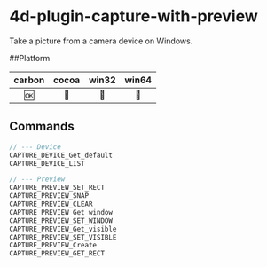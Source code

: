 4d-plugin-capture-with-preview
==============================

Take a picture from a camera device on Windows.

##Platform

| carbon | cocoa | win32 | win64 |
|:------:|:-----:|:---------:|:---------:|
|🆗|🚫|🚫|🚫|

Commands
---

```c
// --- Device
CAPTURE_DEVICE_Get_default
CAPTURE_DEVICE_LIST

// --- Preview
CAPTURE_PREVIEW_SET_RECT
CAPTURE_PREVIEW_SNAP
CAPTURE_PREVIEW_CLEAR
CAPTURE_PREVIEW_Get_window
CAPTURE_PREVIEW_SET_WINDOW
CAPTURE_PREVIEW_Get_visible
CAPTURE_PREVIEW_SET_VISIBLE
CAPTURE_PREVIEW_Create
CAPTURE_PREVIEW_GET_RECT
```
